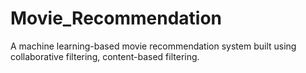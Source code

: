# Movie_Recommendation
A machine learning-based movie recommendation system built using collaborative filtering, content-based filtering.
